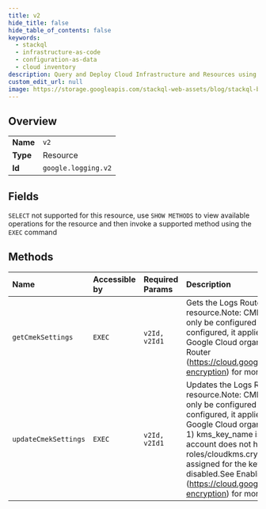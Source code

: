 ```yaml
---
title: v2
hide_title: false
hide_table_of_contents: false
keywords:
  - stackql
  - infrastructure-as-code
  - configuration-as-data
  - cloud inventory
description: Query and Deploy Cloud Infrastructure and Resources using SQL
custom_edit_url: null
image: https://storage.googleapis.com/stackql-web-assets/blog/stackql-blog-post-featured-image.png
---
```

  
    

## Overview
<table><tbody>
<tr><td><b>Name</b></td><td><code>v2</code></td></tr>
<tr><td><b>Type</b></td><td>Resource</td></tr>
<tr><td><b>Id</b></td><td><code>google.logging.v2</code></td></tr>
</tbody></table>

## Fields
`SELECT` not supported for this resource, use `SHOW METHODS` to view available operations for the resource and then invoke a supported method using the `EXEC` command  
## Methods
| Name | Accessible by | Required Params | Description |
|:-----|:--------------|:----------------|:------------|
| `getCmekSettings` | `EXEC` | `v2Id, v2Id1` | Gets the Logs Router CMEK settings for the given resource.Note: CMEK for the Logs Router can currently only be configured for Google Cloud organizations. Once configured, it applies to all projects and folders in the Google Cloud organization.See Enabling CMEK for Logs Router (https://cloud.google.com/logging/docs/routing/managed-encryption) for more information. |
| `updateCmekSettings` | `EXEC` | `v2Id, v2Id1` | Updates the Logs Router CMEK settings for the given resource.Note: CMEK for the Logs Router can currently only be configured for Google Cloud organizations. Once configured, it applies to all projects and folders in the Google Cloud organization.UpdateCmekSettings will fail if 1) kms_key_name is invalid, or 2) the associated service account does not have the required roles/cloudkms.cryptoKeyEncrypterDecrypter role assigned for the key, or 3) access to the key is disabled.See Enabling CMEK for Logs Router (https://cloud.google.com/logging/docs/routing/managed-encryption) for more information. |
